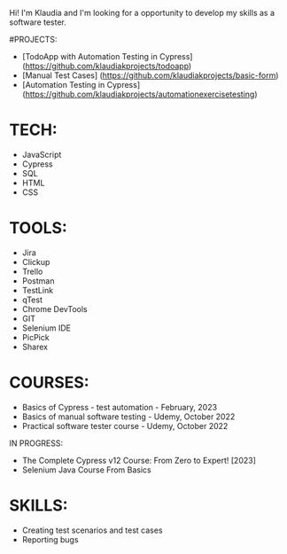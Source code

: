 Hi! I'm Klaudia and I'm looking for a opportunity to develop my skills as a software tester.

#PROJECTS:
* [TodoApp with Automation Testing in Cypress] (https://github.com/klaudiakprojects/todoapp)
* [Manual Test Cases] (https://github.com/klaudiakprojects/basic-form)
* [Automation Testing in Cypress] (https://github.com/klaudiakprojects/automationexercisetesting)

# TECH:
* JavaScript
* Cypress
* SQL
* HTML
* CSS

# TOOLS:
* Jira
* Clickup
* Trello
* Postman
* TestLink
* qTest
* Chrome DevTools
* GIT
* Selenium IDE
* PicPick
* Sharex

# COURSES:
* Basics of Cypress - test automation - February, 2023
* Basics of manual software testing - Udemy, October 2022
* Practical software tester course - Udemy, October 2022

IN PROGRESS:
* The Complete Cypress v12 Course: From Zero to Expert! [2023]
* Selenium Java Course From Basics

# SKILLS:
* Creating test scenarios and test cases
* Reporting bugs

